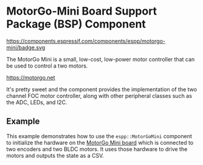 # MotorGo-Mini Board Support Package (BSP) Component

https://components.espressif.com/components/espp/motorgo-mini/badge.svg

The MotorGo Mini is a small, low-cost, low-power motor controller that can be
used to control a two motors.

https://motorgo.net

It's pretty sweet and the component provides the implementation of the two
channel FOC motor controller, along with other peripheral classes such as the
ADC, LEDs, and I2C.

## Example

This example demonstrates how to use the `espp::MotorGoMini` component to
initialize the hardware on the [MotorGo Mini board](https://motorgo.net) which
is connected to two encoders and two BLDC motors. It uses those hardware to
drive the motors and outputs the state as a CSV.

